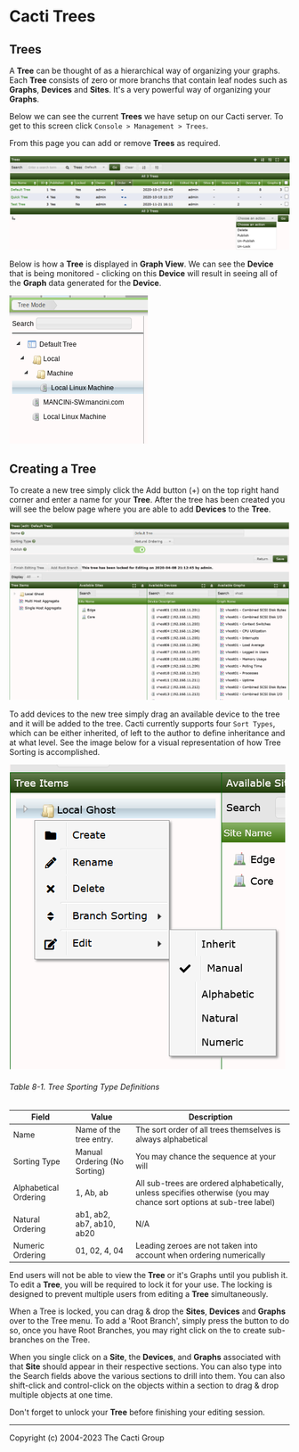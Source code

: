 # Cacti Trees

## Trees

A **Tree** can be thought of as a hierarchical way of organizing your graphs.
Each **Tree** consists of zero or more branchs that contain
leaf nodes such as **Graphs**, **Devices** and **Sites**. It's a very powerful
way of organizing your **Graphs**.

Below we can see the current **Trees** we have setup on our Cacti
server. To get to this screen click `Console > Management > Trees`.

From this page you can add or remove **Trees** as required.

![Tree Management Page](images/trees.png)

Below is how a **Tree** is displayed in **Graph View**.  We can see the **Device**
that is being monitored - clicking on this **Device** will result in seeing all
of the **Graph** data generated for the **Device**.

![Tree View](images/tree-view.png)

## Creating a Tree

To create a new tree simply click the Add button (+) on the top right hand
corner and enter a name for your **Tree**. After the tree has been created you will
see the below page where you are able to add **Devices** to the **Tree**.

![Tree Options](images/tree-options.png)

To add devices to the new tree simply drag an available device to the
tree and it will be added to the tree.  Cacti currently supports four
`Sort Types`, which can be either inherited, of left to the author to define
inheritance and at what level.  See the image below for a visual representation
of how Tree Sorting is accomplished.

![Tree Sorting](images/tree-options-sorting.png)

###### Table 8-1. Tree Sporting Type Definitions

Field | Value | Description
--- | --- | ---
Name | Name of the tree entry. | The sort order of all trees themselves is always alphabetical
Sorting Type | Manual Ordering (No Sorting) | You may chance the sequence at your will
Alphabetical Ordering |  1, Ab, ab | All sub-trees are ordered alphabetically, unless specifies otherwise (you may chance sort options at sub-tree label)
Natural Ordering | ab1, ab2, ab7, ab10, ab20 | N/A
Numeric Ordering | 01, 02, 4, 04 | Leading zeroes are not taken into account when ordering numerically

End users will not be able to view the **Tree** or it's Graphs until you
publish it.  To edit a **Tree**, you will be required to lock it for your use.
The locking is designed to prevent multiple users from editing a **Tree**
simultaneously.

When a Tree is locked, you can drag & drop the **Sites**, **Devices** and
**Graphs** over to the Tree menu.  To add a 'Root Branch', simply press the
button to do so, once you have Root Branches, you may right click on the to
create sub-branches on the Tree.

When you single click on a **Site**, the **Devices**, and **Graphs** associated with
that **Site** should appear in their respective sections.  You can also type into
the Search fields above the various sections to drill into them.  You can also shift-click
and control-click on the objects within a section to drag & drop multiple objects
at one time.

Don't forget to unlock your **Tree** before finishing your editing session.

---
<copy>Copyright (c) 2004-2023 The Cacti Group</copy>
